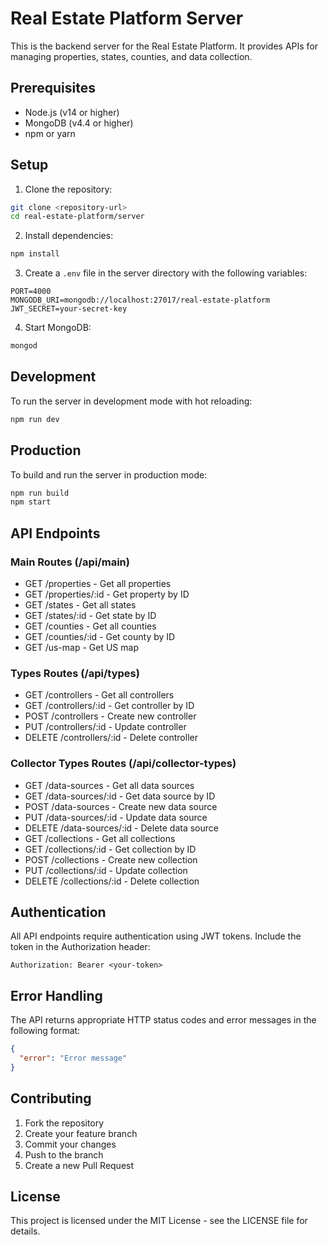 # Real Estate Platform Server

This is the backend server for the Real Estate Platform. It provides APIs for managing properties, states, counties, and data collection.

## Prerequisites

- Node.js (v14 or higher)
- MongoDB (v4.4 or higher)
- npm or yarn

## Setup

1. Clone the repository:
```bash
git clone <repository-url>
cd real-estate-platform/server
```

2. Install dependencies:
```bash
npm install
```

3. Create a `.env` file in the server directory with the following variables:
```
PORT=4000
MONGODB_URI=mongodb://localhost:27017/real-estate-platform
JWT_SECRET=your-secret-key
```

4. Start MongoDB:
```bash
mongod
```

## Development

To run the server in development mode with hot reloading:
```bash
npm run dev
```

## Production

To build and run the server in production mode:
```bash
npm run build
npm start
```

## API Endpoints

### Main Routes (/api/main)
- GET /properties - Get all properties
- GET /properties/:id - Get property by ID
- GET /states - Get all states
- GET /states/:id - Get state by ID
- GET /counties - Get all counties
- GET /counties/:id - Get county by ID
- GET /us-map - Get US map

### Types Routes (/api/types)
- GET /controllers - Get all controllers
- GET /controllers/:id - Get controller by ID
- POST /controllers - Create new controller
- PUT /controllers/:id - Update controller
- DELETE /controllers/:id - Delete controller

### Collector Types Routes (/api/collector-types)
- GET /data-sources - Get all data sources
- GET /data-sources/:id - Get data source by ID
- POST /data-sources - Create new data source
- PUT /data-sources/:id - Update data source
- DELETE /data-sources/:id - Delete data source
- GET /collections - Get all collections
- GET /collections/:id - Get collection by ID
- POST /collections - Create new collection
- PUT /collections/:id - Update collection
- DELETE /collections/:id - Delete collection

## Authentication

All API endpoints require authentication using JWT tokens. Include the token in the Authorization header:
```
Authorization: Bearer <your-token>
```

## Error Handling

The API returns appropriate HTTP status codes and error messages in the following format:
```json
{
  "error": "Error message"
}
```

## Contributing

1. Fork the repository
2. Create your feature branch
3. Commit your changes
4. Push to the branch
5. Create a new Pull Request

## License

This project is licensed under the MIT License - see the LICENSE file for details. 